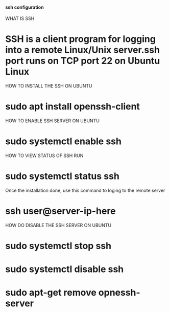 #### ssh configuration

WHAT IS SSH
# SSH is a client program for logging into a remote Linux/Unix server.ssh port runs on TCP port 22 on Ubuntu Linux

HOW TO INSTALL THE SSH ON UBUNTU
# sudo apt install openssh-client

HOW TO ENABLE SSH SERVER ON UBUNTU 
# sudo systemctl enable ssh

HOW TO VIEW STATUS OF SSH RUN
# sudo systemctl status ssh

Once the installation done, use this command to loging to the remote server 
# ssh user@server-ip-here

HOW DO DISABLE THE SSH SERVER ON UBUNTU 
# sudo systemctl stop ssh
# sudo systemctl disable ssh
# sudo apt-get remove opnessh-server

